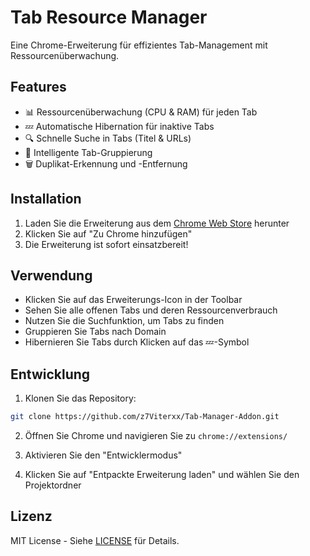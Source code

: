 # Tab Resource Manager

Eine Chrome-Erweiterung für effizientes Tab-Management mit Ressourcenüberwachung.

## Features

- 📊 Ressourcenüberwachung (CPU & RAM) für jeden Tab
- 💤 Automatische Hibernation für inaktive Tabs
- 🔍 Schnelle Suche in Tabs (Titel & URLs)
- 📁 Intelligente Tab-Gruppierung
- 🗑️ Duplikat-Erkennung und -Entfernung

## Installation

1. Laden Sie die Erweiterung aus dem [Chrome Web Store](https://chrome.google.com/webstore) herunter
2. Klicken Sie auf "Zu Chrome hinzufügen"
3. Die Erweiterung ist sofort einsatzbereit!

## Verwendung

- Klicken Sie auf das Erweiterungs-Icon in der Toolbar
- Sehen Sie alle offenen Tabs und deren Ressourcenverbrauch
- Nutzen Sie die Suchfunktion, um Tabs zu finden
- Gruppieren Sie Tabs nach Domain
- Hibernieren Sie Tabs durch Klicken auf das 💤-Symbol

## Entwicklung

1. Klonen Sie das Repository:
```bash
git clone https://github.com/z7Viterxx/Tab-Manager-Addon.git
```

2. Öffnen Sie Chrome und navigieren Sie zu `chrome://extensions/`

3. Aktivieren Sie den "Entwicklermodus"

4. Klicken Sie auf "Entpackte Erweiterung laden" und wählen Sie den Projektordner

## Lizenz

MIT License - Siehe [LICENSE](LICENSE) für Details.

